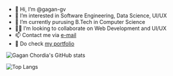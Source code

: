 - 👋 Hi, I’m @gagan-gv
- 👀 I’m interested in Software Engineering, Data Science, UI/UX
- 🌱 I’m currently purusing B.Tech in Computer Science
- 🐱‍👤 I’m looking to collaborate on Web Development and UI/UX
- 📫 Contact me via <a href="mailto:chordiagagan@gmail.com">e-mail</a>
- 👦 Do check <a href="https://gagan-gv.github.io">my portfolio</a>

![Gagan Chordia's GitHub stats](https://github-readme-stats.vercel.app/api?username=gagan-gv&show_icons=true&theme=dracula)

![Top Langs](https://github-readme-stats.vercel.app/api/top-langs/?username=gagan-gv&theme=dracula)


<!---
gagan-gv/gagan-gv is a ✨ special ✨ repository because its `README.md` (this file) appears on your GitHub profile.
You can click the Preview link to take a look at your changes.
--->

